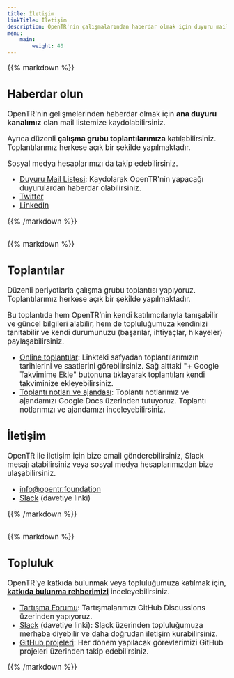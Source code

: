 ```yaml
---
title: İletişim
linkTitle: İletişim
description: OpenTR'nin çalışmalarından haberdar olmak için duyuru mail listemize kaydolabilirsiniz. Aynı zamanda, bizimle iletişime geçmek için çeşitli kanalları kullanabilirsiniz.
menu:
    main:
        weight: 40
---
```


<div class="container text-left" style="font-size: larger;">

{{% markdown %}}

## Haberdar olun

OpenTR'nin gelişmelerinden haberdar olmak için **ana duyuru kanalımız** olan mail listemize kaydolabilirsiniz.

Ayrıca düzenli **çalışma grubu toplantılarımıza** katılabilirsiniz. Toplantılarımız herkese açık bir şekilde yapılmaktadır. 

Sosyal medya hesaplarımızı da takip edebilirsiniz.

* [<i class="fa fa-envelope"></i> Duyuru Mail Listesi](https://groups.google.com/a/opentr.foundation/g/duyuru): Kaydolarak OpenTR'nin yapacağı duyurulardan haberdar olabilirsiniz. 
* [<i class="fab fa-twitter"></i> Twitter](https://twitter.com/opentr_fdn)
* [<i class="fab fa-linkedin"></i> LinkedIn](https://linkedin.com/company/open-tr)

{{% /markdown %}}

</div>

<div class="container text-left" style="margin-top: 2rem; font-size: larger;">

{{% markdown %}}

## Toplantılar

Düzenli periyotlarla çalışma grubu toplantısı yapıyoruz. Toplantılarımız herkese açık bir şekilde yapılmaktadır.

Bu toplantıda hem OpenTR’nin kendi katılımcılarıyla tanışabilir ve güncel bilgileri alabilir, hem de topluluğumuza kendinizi tanıtabilir ve kendi durumunuzu (başarılar, ihtiyaçlar, hikayeler) paylaşabilirsiniz.

* [<i class="fa fa-calendar"></i> Online toplantılar](https://calendar.google.com/calendar/embed?src=c_48811b0cdd3ca355f20d666c7213677e48e58d6feb3f725d5a78b81e479ce56e%40group.calendar.google.com): Linkteki safyadan toplantılarımızın tarihlerini ve saatlerini görebilirsiniz. Sağ alttaki "+ Google Takvimime Ekle" butonuna tıklayarak toplantıları kendi takviminize ekleyebilirsiniz.
* [<i class="fa fa-calendar"></i> Toplantı notları ve ajandası](https://docs.google.com/document/d/1xChq58YATbBOU-E9PIuS1gY_ILATAr6XLHQvdx6LMFo): Toplantı notlarımız ve ajandamızı Google Docs üzerinden tutuyoruz. Toplantı notlarımızı ve ajandamızı inceleyebilirsiniz.


## İletişim

OpenTR ile iletişim için bize email gönderebilirsiniz, Slack mesajı atabilirsiniz veya sosyal medya hesaplarımızdan bize ulaşabilirsiniz.

* [<i class="fa fa-envelope"></i> info@opentr.foundation](mailto:info@opentr.foundation)
* [<i class="fab fa-slack"></i> Slack](https://join.slack.com/t/open-tr/shared_invite/zt-2045iugc5-VgCozOqAqs297Cws7m~vgw) (davetiye linki)

{{% /markdown %}}

</div>

<div class="container text-left" style="margin-top: 2rem; margin-bottom: 2rem; font-size: larger;">

{{% markdown %}}

## Topluluk

OpenTR'ye katkıda bulunmak veya topluluğumuza katılmak için, **[katkıda bulunma rehberimizi](/docs/about/contribute-to-opentr/)** inceleyebilirsiniz.

* [<i class="fa fa-comments"></i> Tartışma Forumu](https://github.com/orgs/OpenTRFoundation/discussions): Tartışmalarımızı GitHub Discussions üzerinden yapıyoruz.
* [<i class="fab fa-slack"></i> Slack](https://join.slack.com/t/open-tr/shared_invite/zt-2045iugc5-VgCozOqAqs297Cws7m~vgw) (davetiye linki): Slack üzerinden topluluğumuza merhaba diyebilir ve daha doğrudan iletişim kurabilirsiniz.
* [<i class="fab fa-github"></i> GitHub projeleri](https://github.com/orgs/OpenTRFoundation/projects): Her dönem yapılacak görevlerimizi GitHub projeleri üzerinden takip edebilirsiniz.

{{% /markdown %}}

</div>
